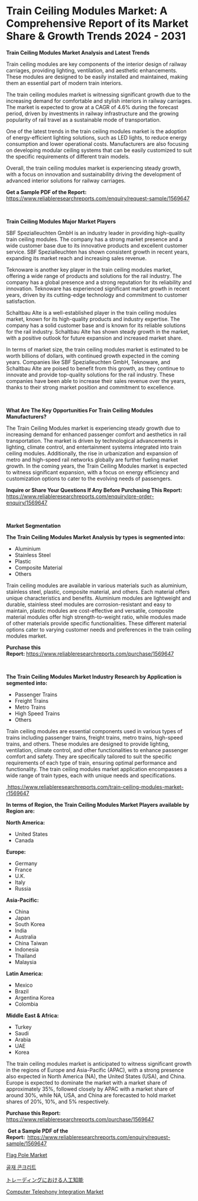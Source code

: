 <p><h1>Train Ceiling Modules Market: A Comprehensive Report of its Market Share & Growth Trends 2024 - 2031</h1></p><p><strong>Train Ceiling Modules Market Analysis and Latest Trends</strong></p>
<p><p>Train ceiling modules are key components of the interior design of railway carriages, providing lighting, ventilation, and aesthetic enhancements. These modules are designed to be easily installed and maintained, making them an essential part of modern train interiors.</p><p>The train ceiling modules market is witnessing significant growth due to the increasing demand for comfortable and stylish interiors in railway carriages. The market is expected to grow at a CAGR of 4.6% during the forecast period, driven by investments in railway infrastructure and the growing popularity of rail travel as a sustainable mode of transportation.</p><p>One of the latest trends in the train ceiling modules market is the adoption of energy-efficient lighting solutions, such as LED lights, to reduce energy consumption and lower operational costs. Manufacturers are also focusing on developing modular ceiling systems that can be easily customized to suit the specific requirements of different train models.</p><p>Overall, the train ceiling modules market is experiencing steady growth, with a focus on innovation and sustainability driving the development of advanced interior solutions for railway carriages.</p></p>
<p><strong>Get a Sample PDF of the Report:&nbsp;</strong> <a href="https://www.reliableresearchreports.com/enquiry/request-sample/1569647">https://www.reliableresearchreports.com/enquiry/request-sample/1569647</a></p>
<p>&nbsp;</p>
<p><strong>Train Ceiling Modules Major Market Players</strong></p>
<p><p>SBF Spezialleuchten GmbH is an industry leader in providing high-quality train ceiling modules. The company has a strong market presence and a wide customer base due to its innovative products and excellent customer service. SBF Spezialleuchten has shown consistent growth in recent years, expanding its market reach and increasing sales revenue.</p><p>Teknoware is another key player in the train ceiling modules market, offering a wide range of products and solutions for the rail industry. The company has a global presence and a strong reputation for its reliability and innovation. Teknoware has experienced significant market growth in recent years, driven by its cutting-edge technology and commitment to customer satisfaction.</p><p>Schaltbau Alte is a well-established player in the train ceiling modules market, known for its high-quality products and industry expertise. The company has a solid customer base and is known for its reliable solutions for the rail industry. Schaltbau Alte has shown steady growth in the market, with a positive outlook for future expansion and increased market share.</p><p>In terms of market size, the train ceiling modules market is estimated to be worth billions of dollars, with continued growth expected in the coming years. Companies like SBF Spezialleuchten GmbH, Teknoware, and Schaltbau Alte are poised to benefit from this growth, as they continue to innovate and provide top-quality solutions for the rail industry. These companies have been able to increase their sales revenue over the years, thanks to their strong market position and commitment to excellence.</p></p>
<p>&nbsp;</p>
<p><strong>What Are The Key Opportunities For Train Ceiling Modules Manufacturers?</strong></p>
<p><p>The Train Ceiling Modules market is experiencing steady growth due to increasing demand for enhanced passenger comfort and aesthetics in rail transportation. The market is driven by technological advancements in lighting, climate control, and entertainment systems integrated into train ceiling modules. Additionally, the rise in urbanization and expansion of metro and high-speed rail networks globally are further fueling market growth. In the coming years, the Train Ceiling Modules market is expected to witness significant expansion, with a focus on energy efficiency and customization options to cater to the evolving needs of passengers.</p></p>
<p><strong>Inquire or Share Your Questions If Any Before Purchasing This Report:</strong> <a href="https://www.reliableresearchreports.com/enquiry/pre-order-enquiry/1569647">https://www.reliableresearchreports.com/enquiry/pre-order-enquiry/1569647</a></p>
<p>&nbsp;</p>
<p><strong>Market Segmentation</strong></p>
<p><strong>The Train Ceiling Modules Market Analysis by types is segmented into:</strong></p>
<p><ul><li>Aluminium</li><li>Stainless Steel</li><li>Plastic</li><li>Composite Material</li><li>Others</li></ul></p>
<p><p>Train ceiling modules are available in various materials such as aluminium, stainless steel, plastic, composite material, and others. Each material offers unique characteristics and benefits. Aluminium modules are lightweight and durable, stainless steel modules are corrosion-resistant and easy to maintain, plastic modules are cost-effective and versatile, composite material modules offer high strength-to-weight ratio, while modules made of other materials provide specific functionalities. These different material options cater to varying customer needs and preferences in the train ceiling modules market.</p></p>
<p><strong>Purchase this Report:&nbsp;</strong><a href="https://www.reliableresearchreports.com/purchase/1569647">https://www.reliableresearchreports.com/purchase/1569647</a></p>
<p>&nbsp;</p>
<p><strong>The Train Ceiling Modules Market Industry Research by Application is segmented into:</strong></p>
<p><ul><li>Passenger Trains</li><li>Freight Trains</li><li>Metro Trains</li><li>High Speed Trains</li><li>Others</li></ul></p>
<p><p>Train ceiling modules are essential components used in various types of trains including passenger trains, freight trains, metro trains, high-speed trains, and others. These modules are designed to provide lighting, ventilation, climate control, and other functionalities to enhance passenger comfort and safety. They are specifically tailored to suit the specific requirements of each type of train, ensuring optimal performance and functionality. The train ceiling modules market application encompasses a wide range of train types, each with unique needs and specifications.</p></p>
<p><a href="https://www.reliableresearchreports.com/train-ceiling-modules-market-r1569647">&nbsp;https://www.reliableresearchreports.com/train-ceiling-modules-market-r1569647</a></p>
<p><strong>In terms of Region, the Train Ceiling Modules Market Players available by Region are:</strong></p>
<p>
    <p> <strong> North America: </strong>
        <ul>
            <li>United States</li>
            <li>Canada</li>
        </ul>
        </p> 
    <p> <strong> Europe: </strong>
        <ul>
            <li>Germany</li>
            <li>France</li>
            <li>U.K.</li>
            <li>Italy</li>
            <li>Russia</li>
        </ul>
        </p> 
    <p> <strong> Asia-Pacific: </strong>
        <ul>
            <li>China</li>
            <li>Japan</li>
            <li>South Korea</li>
            <li>India</li>
            <li>Australia</li>
            <li>China Taiwan</li>
            <li>Indonesia</li>
            <li>Thailand</li>
            <li>Malaysia</li>
        </ul>
        </p> 
    <p> <strong> Latin America: </strong>
        <ul>
            <li>Mexico</li>
            <li>Brazil</li>
            <li>Argentina Korea</li>
            <li>Colombia</li>
        </ul>
        </p> 
    <p> <strong> Middle East & Africa: </strong>
        <ul>
            <li>Turkey</li>
            <li>Saudi</li>
            <li>Arabia</li>
            <li>UAE</li>
            <li>Korea</li>
        </ul>
    </p>
    </p>
<p><p>The train ceiling modules market is anticipated to witness significant growth in the regions of Europe and Asia-Pacific (APAC), with a strong presence also expected in North America (NA), the United States (USA), and China. Europe is expected to dominate the market with a market share of approximately 35%, followed closely by APAC with a market share of around 30%, while NA, USA, and China are forecasted to hold market shares of 20%, 10%, and 5% respectively.</p></p>
<p><strong>Purchase this Report: </strong><a href="https://www.reliableresearchreports.com/purchase/1569647">https://www.reliableresearchreports.com/purchase/1569647</a></p>
<p>&nbsp;<strong>Get a Sample PDF of the Report:&nbsp;&nbsp;</strong><a href="https://www.reliableresearchreports.com/enquiry/request-sample/1569647">https://www.reliableresearchreports.com/enquiry/request-sample/1569647</a></p>
<p><strong></strong></p>
<p><p><a href="https://medium.com/@maryroseguilty/flag-pole-market-market-segmentation-geographical-regions-and-market-forcast-till-2031-0dfdf55438f7">Flag Pole Market</a></p><p><a href="https://github.com/laholand/Market-Research-Report-List-4/blob/main/7170949185597.md">골재 콘크리트</a></p><p><a href="https://github.com/mohamedbakry57/Market-Research-Report-List-5/blob/main/2468398182887.md">トレーディングにおける人工知能</a></p><p><a href="https://medium.com/@loganunn65756/computer-telephony-integration-market-outlook-and-forecast-from-2024-to-2031-b187aecc505d">Computer Telephony Integration Market</a></p></p>